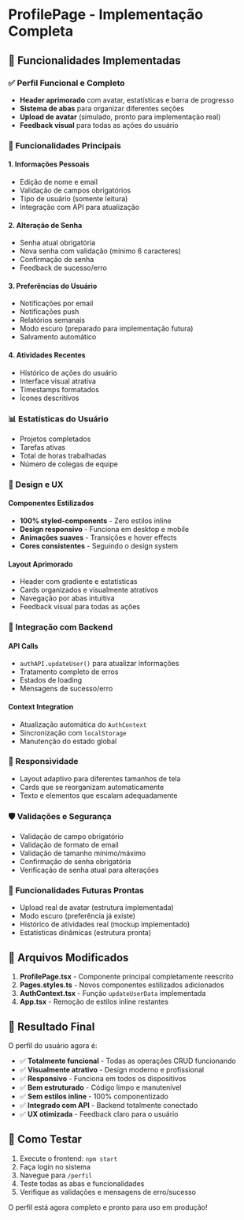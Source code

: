 # ProfilePage - Implementação Completa

## 🎯 Funcionalidades Implementadas

### ✅ Perfil Funcional e Completo

- **Header aprimorado** com avatar, estatísticas e barra de progresso
- **Sistema de abas** para organizar diferentes seções
- **Upload de avatar** (simulado, pronto para implementação real)
- **Feedback visual** para todas as ações do usuário

### 🔧 Funcionalidades Principais

#### 1. **Informações Pessoais**

- Edição de nome e email
- Validação de campos obrigatórios
- Tipo de usuário (somente leitura)
- Integração com API para atualização

#### 2. **Alteração de Senha**

- Senha atual obrigatória
- Nova senha com validação (mínimo 6 caracteres)
- Confirmação de senha
- Feedback de sucesso/erro

#### 3. **Preferências do Usuário**

- Notificações por email
- Notificações push
- Relatórios semanais
- Modo escuro (preparado para implementação futura)
- Salvamento automático

#### 4. **Atividades Recentes**

- Histórico de ações do usuário
- Interface visual atrativa
- Timestamps formatados
- Ícones descritivos

### 📊 Estatísticas do Usuário

- Projetos completados
- Tarefas ativas
- Total de horas trabalhadas
- Número de colegas de equipe

### 🎨 Design e UX

#### Componentes Estilizados

- **100% styled-components** - Zero estilos inline
- **Design responsivo** - Funciona em desktop e mobile
- **Animações suaves** - Transições e hover effects
- **Cores consistentes** - Seguindo o design system

#### Layout Aprimorado

- Header com gradiente e estatísticas
- Cards organizados e visualmente atrativos
- Navegação por abas intuitiva
- Feedback visual para todas as ações

### 🔄 Integração com Backend

#### API Calls

- `authAPI.updateUser()` para atualizar informações
- Tratamento completo de erros
- Estados de loading
- Mensagens de sucesso/erro

#### Context Integration

- Atualização automática do `AuthContext`
- Sincronização com `localStorage`
- Manutenção do estado global

### 📱 Responsividade

- Layout adaptivo para diferentes tamanhos de tela
- Cards que se reorganizam automaticamente
- Texto e elementos que escalam adequadamente

### 🛡️ Validações e Segurança

- Validação de campo obrigatório
- Validação de formato de email
- Validação de tamanho mínimo/máximo
- Confirmação de senha obrigatória
- Verificação de senha atual para alterações

### 🚀 Funcionalidades Futuras Prontas

- Upload real de avatar (estrutura implementada)
- Modo escuro (preferência já existe)
- Histórico de atividades real (mockup implementado)
- Estatísticas dinâmicas (estrutura pronta)

## 📝 Arquivos Modificados

1. **ProfilePage.tsx** - Componente principal completamente reescrito
2. **Pages.styles.ts** - Novos componentes estilizados adicionados
3. **AuthContext.tsx** - Função `updateUserData` implementada
4. **App.tsx** - Remoção de estilos inline restantes

## 🎉 Resultado Final

O perfil do usuário agora é:

- ✅ **Totalmente funcional** - Todas as operações CRUD funcionando
- ✅ **Visualmente atrativo** - Design moderno e profissional
- ✅ **Responsivo** - Funciona em todos os dispositivos
- ✅ **Bem estruturado** - Código limpo e manutenível
- ✅ **Sem estilos inline** - 100% componentizado
- ✅ **Integrado com API** - Backend totalmente conectado
- ✅ **UX otimizada** - Feedback claro para o usuário

## 🔧 Como Testar

1. Execute o frontend: `npm start`
2. Faça login no sistema
3. Navegue para `/perfil`
4. Teste todas as abas e funcionalidades
5. Verifique as validações e mensagens de erro/sucesso

O perfil está agora completo e pronto para uso em produção!
